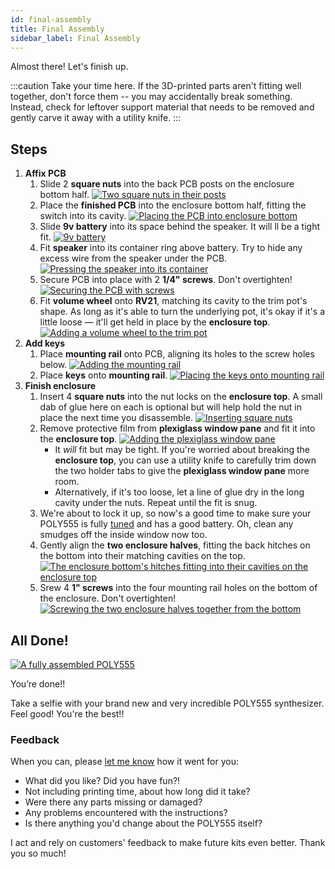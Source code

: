```yaml
---
id: final-assembly
title: Final Assembly
sidebar_label: Final Assembly
---
```


Almost there! Let's finish up.

:::caution
Take your time here. If the 3D-printed parts aren't fitting well together, don't force them -- you may accidentally break something. Instead, check for leftover support material that needs to be removed and gently carve it away with a utility knife.
:::

## Steps

1. **Affix PCB**
   1. Slide 2 **square nuts** into the back PCB posts on the enclosure bottom half.
      [![Two square nuts in their posts](/img/assembly/nuts_in_enclosure_bottom.jpg)](/img/assembly/nuts_in_enclosure_bottom.jpg)
   2. Place the **finished PCB** into the enclosure bottom half, fitting the switch into its cavity.
      [![Placing the PCB into enclosure bottom](/img/assembly/pcb_in_enclosure_bottom.jpg)](/img/assembly/pcb_in_enclosure_bottom.jpg)
   3. Slide **9v battery** into its space behind the speaker. It will ll be a tight fit.
      [![9v battery](/img/assembly/battery.jpg)](/img/assembly/battery.jpg)
   4. Fit **speaker** into its container ring above battery. Try to hide any excess wire from the speaker under the PCB.
      [![Pressing the speaker into its container](/img/assembly/speaker.jpg)](/img/assembly/speaker.jpg)
   5. Secure PCB into place with 2 **1/4" screws**. Don't overtighten!
      [![Securing the PCB with screws](/img/assembly/screwing_pcb_into_enclosure_bottom.jpg)](/img/assembly/screwing_pcb_into_enclosure_bottom.jpg)
   6. Fit **volume wheel** onto **RV21**, matching its cavity to the trim pot's shape. As long as it's able to turn the underlying pot, it's okay if it's a little loose &mdash; it'll get held in place by the **enclosure top**.
      [![Adding a volume wheel to the trim pot](/img/assembly/volume_wheel.jpg)](/img/assembly/volume_wheel.jpg)
2. **Add keys**
   1. Place **mounting rail** onto PCB, aligning its holes to the screw holes below.
      [![Adding the mounting rail](/img/assembly/mounting_rail.jpg)](/img/assembly/mounting_rail.jpg)
   2. Place **keys** onto **mounting rail**.
      [![Placing the keys onto mounting rail](/img/assembly/keys.jpg)](/img/assembly/keys.jpg)
3. **Finish enclosure**
   1. Insert 4 **square nuts** into the nut locks on the **enclosure top**. A small dab of glue here on each is optional but will help hold the nut in place the next time you disassemble.
      [![Inserting square nuts](/img/assembly/nuts_in_enclosure_top.jpg)](/img/assembly/nuts_in_enclosure_top.jpg)
   2. Remove protective film from **plexiglass window pane** and fit it into the **enclosure top**.
      [![Adding the plexiglass window pane](/img/assembly/plexiglass_window.jpg)](/img/assembly/plexiglass_window.jpg)
      - It _will_ fit but may be tight. If you're worried about breaking the **enclosure top**, you can use a utility knife to carefully trim down the two holder tabs to give the **plexiglass window pane** more room.
      - Alternatively, if it's too loose, let a line of glue dry in the long cavity under the nuts. Repeat until the fit is snug.
   3. We're about to lock it up, so now's a good time to make sure your POLY555 is fully [tuned](tuning) and has a good battery. Oh, clean any smudges off the inside window now too.
   4. Gently align the **two enclosure halves**, fitting the back hitches on the bottom into their matching cavities on the top.
      [![The enclosure bottom's hitches fitting into their cavities on the enclosure top](/img/assembly/hitch.jpg)](/img/assembly/hitch.jpg)
   5. Srew 4 **1" screws** into the four mounting rail holes on the bottom of the enclosure. Don't overtighten!
      [![Screwing the two enclosure halves together from the bottom](/img/assembly/screws_in_enclosure_back.jpg)](/img/assembly/screws_in_enclosure_back.jpg)

## All Done!

[![A fully assembled POLY555](/img/assembly/all_done.jpg)](/img/assembly/all_done.jpg)

You’re done!!

Take a selfie with your brand new and very incredible POLY555 synthesizer. Feel good! You're the best!!

### Feedback

When you can, please [let me know](https://www.oskitone.com/contact) how it went for you:

* What did you like? Did you have fun?!
* Not including printing time, about how long did it take?
* Were there any parts missing or damaged?
* Any problems encountered with the instructions?
* Is there anything you'd change about the POLY555 itself?

I act and rely on customers' feedback to make future kits even better. Thank you so much!
